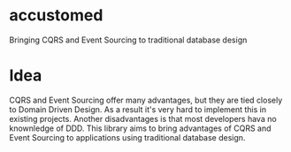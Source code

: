 # accustomed
Bringing CQRS and Event Sourcing to traditional database design

# Idea
CQRS and Event Sourcing offer many advantages, but they are tied closely to Domain Driven Design. As a result it's very hard to implement this in existing projects. Another disadvantages is that most developers hava no knownledge of DDD. This library aims to bring advantages of CQRS and Event Sourcing to applications using traditional database design. 
